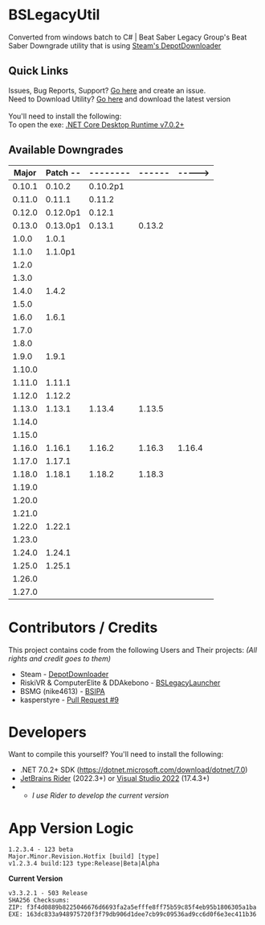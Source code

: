 # BSLegacyUtil
Converted from windows batch to C# | Beat Saber Legacy Group's Beat Saber Downgrade utility that is using [Steam's DepotDownloader](https://github.com/SteamRE/DepotDownloader)

## Quick Links
Issues, Bug Reports, Support? [Go here](https://github.com/BeatSaberLegacyGroup/BSLegacyUtil/issues) and create an issue.<br>
Need to Download Utility? [Go here](https://github.com/BeatSaberLegacyGroup/BSLegacyUtil/releases/latest) and download the latest version<br><br>
You'll need to install the following:<br>
To open the exe: [.NET Core Desktop Runtime v7.0.2+](https://link.bslegacy.com/dotnet7)

## Available Downgrades
| Major  | Patch -- | -------- | ------ | -----> |
|--------|----------|----------|--------|--------|
| 0.10.1 | 0.10.2   | 0.10.2p1 |
| 0.11.0 | 0.11.1   | 0.11.2   |
| 0.12.0 | 0.12.0p1 | 0.12.1   |
| 0.13.0 | 0.13.0p1 | 0.13.1   | 0.13.2 |
| 1.0.0  | 1.0.1    |
| 1.1.0  | 1.1.0p1  |
| 1.2.0  |
| 1.3.0  |
| 1.4.0  | 1.4.2    |
| 1.5.0  |
| 1.6.0  | 1.6.1    |
| 1.7.0  |
| 1.8.0  |
| 1.9.0  | 1.9.1    |
| 1.10.0 |
| 1.11.0 | 1.11.1   |
| 1.12.0 | 1.12.2   |
| 1.13.0 | 1.13.1   | 1.13.4   | 1.13.5 |
| 1.14.0 |
| 1.15.0 |
| 1.16.0 | 1.16.1   | 1.16.2   | 1.16.3 | 1.16.4 |
| 1.17.0 | 1.17.1   |
| 1.18.0 | 1.18.1   | 1.18.2   | 1.18.3 |
| 1.19.0 |
| 1.20.0 |
| 1.21.0 |
| 1.22.0 | 1.22.1   |
| 1.23.0 |
| 1.24.0 | 1.24.1   |
| 1.25.0 | 1.25.1   |
| 1.26.0 |
| 1.27.0 |

# Contributors / Credits
This project contains code from the following Users and Their projects: _(All rights and credit goes to them)_
* Steam - [DepotDownloader](https://github.com/SteamRE/DepotDownloader)
* RiskiVR & ComputerElite & DDAkebono - [BSLegacyLauncher](https://github.com/RiskiVR/BSLegacyLauncher)
* BSMG (nike4613) - [BSIPA](https://github.com/bsmg/BeatSaber-IPA-Reloaded)
* kasperstyre - [Pull Request #9](https://github.com/BeatSaberLegacyGroup/BSLegacyUtil/pull/9)

# Developers
Want to compile this yourself? You'll need to install the following:
- .NET 7.0.2+ SDK (https://dotnet.microsoft.com/download/dotnet/7.0)
- [JetBrains Rider](https://www.jetbrains.com/rider/) (2022.3+) or [Visual Studio 2022](https://visualstudio.microsoft.com/vs/) (17.4.3+)
- - *I use Rider to develop the current version*

# App Version Logic
```
1.2.3.4 - 123 beta
Major.Minor.Revision.Hotfix [build] [type]
v1.2.3.4 build:123 type:Release|Beta|Alpha
```

**Current Version**
```
v3.3.2.1 - 503 Release
SHA256 Checksums:
ZIP: f3f4d0889b8225046676d6693fa2a5efffe8ff75b59c85f4eb95b1806305a1ba
EXE: 163dc833a948975720f3f79db906d1dee7cb99c09536ad9cc6d0f6e3ec411b36
```
